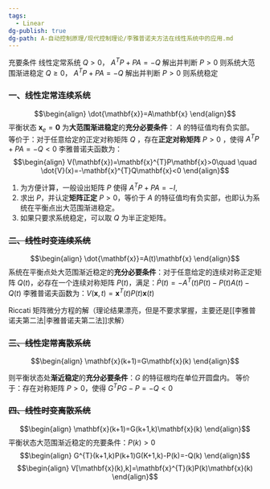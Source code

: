 ```yaml
---
tags:
  - Linear
dg-publish: true
dg-path: A-自动控制原理/现代控制理论/李雅普诺夫方法在线性系统中的应用.md
---
```


充要条件
线性定常系统
$Q>0$， $A^{T}P+PA=-Q$    解出并判断 $P>0$  则系统大范围渐进稳定
$Q\geq 0$， $A^{T}P+PA=-Q$    解出并判断 $P>0$  则系统稳定

### 一、线性定常连续系统
$$\begin{align}
\dot{\mathbf{x}}=A\mathbf{x}
\end{align}$$
平衡状态 $\mathbf{x}_{e}=\mathbf{0}$ 为**大范围渐进稳定**的**充分必要条件**： $A$ 的特征值均有负实部。
等价于：对于任意给定的正定对称矩阵 $Q$ ，存在**正定对称矩阵** $P>0$ ，使得 $A^{T}P+PA=-Q<0$
李雅普诺夫函数为：
$$\begin{align}
V(\mathbf{x})=\mathbf{x}^{T}P\mathbf{x}>0\quad \quad \dot{V}(x)=-\mathbf{x}^{T}Q\mathbf{x}<0
\end{align}$$
1. 为方便计算，一般设出矩阵 $P$ 使得 $A^{T}P+PA=-I$, 
2. 求出 $P$，并认定**矩阵正定** $P>0$，等价于 $A$ 的特征值均有负实部，也即认为系统在平衡点出大范围渐进稳定。
3. 如果只要求系统稳定，可以取 $Q$ 为半正定矩阵。

### ~~二、线性时变连续系统~~
$$\begin{align}
\dot{\mathbf{x}}=A(t)\mathbf{x}
\end{align}$$
系统在平衡点处大范围渐近稳定的**充分必要条件**：对于任意给定的连续对称正定矩阵 $Q(t)$，必存在一个连续对称矩阵 $P(t)$，满足：$\dot{P}(t)=-A^{T}(t)P(t)-P(t)A(t)-Q(t)$
李雅普诺夫函数为：$V(\mathbf{x},t)=\mathbf{x}^{T}(t)P(t)\mathbf{x}(t)$

Riccati 矩阵微分方程的解（理论结果漂亮，但是不要求掌握，主要还是[[李雅普诺夫第二法\|李雅普诺夫第二法]]求解）

### ~~三、线性定常离散系统~~
$$\begin{align}
\mathbf{x}(k+1)=G\mathbf{x}(k)
\end{align}$$

则平衡状态处**渐近稳定**的**充分必要条件**：$G$ 的特征根均在单位开圆盘内。
等价于：存在对称矩阵 $P>0$，使得 $G^{T}PG-P=-Q<0$

### ~~四、线性时变离散系统~~
$$\begin{align}
\mathbf{x}(k+1)=G(k+1,k)\mathbf{x}(k)
\end{align}$$
平衡状态大范围渐近稳定的充要条件：$P(k)>0$
$$\begin{align}
G^{T}(k+1,k)P(k+1)G(K+1,k)-P(k)=-Q(k)
\end{align}$$
$$\begin{align}
V[\mathbf{x}(k),k]=\mathbf{x}^{T}(k)P(k)\mathbf{x}(k)
\end{align}$$
